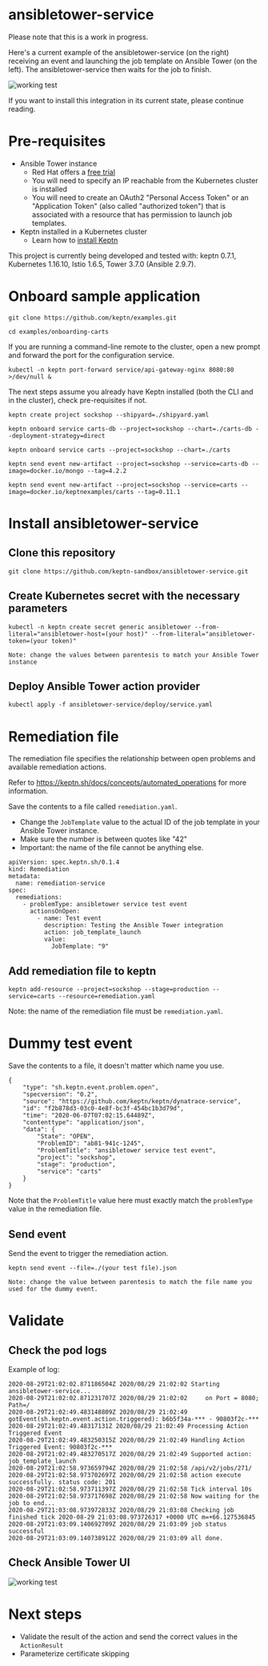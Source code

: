 # ansibletower-service
Please note that this is a work in progress.

Here's a current example of the ansibletower-service (on the right) receiving an event and launching the job template on Ansible Tower (on the left). The ansibletower-service then waits for the job to finish.

![working test](doc/launch_template.gif)

If you want to install this integration in its current state, please continue reading.

# Pre-requisites
- Ansible Tower instance
    - Red Hat offers a [free trial](https://www.redhat.com/en/technologies/management/ansible/try-it) 
    - You will need to specify an IP reachable from the Kubernetes cluster is installed
    - You will need to create an OAuth2 "Personal Access Token" or an "Application Token" (also called "authorized token") that is associated with a resource that has permission to launch job templates.
- Keptn installed in a Kubernetes cluster
    - Learn how to [install Keptn](https://tutorials.keptn.sh/?cat=installation)

This project is currently being developed and tested with: keptn 0.7.1, Kubernetes 1.16.10, Istio 1.6.5, Tower 3.7.0 (Ansible 2.9.7).

# Onboard sample application

`git clone https://github.com/keptn/examples.git`

`cd examples/onboarding-carts`

If you are running a command-line remote to the cluster, open a new prompt and forward the port for the configuration service.

`kubectl -n keptn port-forward service/api-gateway-nginx 8080:80 >/dev/null &`

The next steps assume you already have Keptn installed (both the CLI and in the cluster), check pre-requisites if not.

`keptn create project sockshop --shipyard=./shipyard.yaml`

`keptn onboard service carts-db --project=sockshop --chart=./carts-db --deployment-strategy=direct`

`keptn onboard service carts --project=sockshop --chart=./carts`

`keptn send event new-artifact --project=sockshop --service=carts-db --image=docker.io/mongo --tag=4.2.2`

`keptn send event new-artifact --project=sockshop --service=carts --image=docker.io/keptnexamples/carts --tag=0.11.1`

# Install ansibletower-service

## Clone this repository
`git clone https://github.com/keptn-sandbox/ansibletower-service.git`

## Create Kubernetes secret with the necessary parameters
`kubectl -n keptn create secret generic ansibletower --from-literal="ansibletower-host=(your host)" --from-literal="ansibletower-token=(your token)"`

    Note: change the values between parentesis to match your Ansible Tower instance

## Deploy Ansible Tower action provider

`kubectl apply -f ansibletower-service/deploy/service.yaml`

# Remediation file

The remediation file specifies the relationship between open problems and available remediation actions.

Refer to https://keptn.sh/docs/concepts/automated_operations for more information.

Save the contents to a file called `remediation.yaml`. 
- Change the `JobTemplate` value to the actual ID of the job template in your Ansible Tower instance.
- Make sure the number is between quotes like "42"
- Important: the name of the file cannot be anything else. 

```
apiVersion: spec.keptn.sh/0.1.4
kind: Remediation
metadata:
  name: remediation-service
spec:
  remediations:
    - problemType: ansibletower service test event
      actionsOnOpen:
        - name: Test event
          description: Testing the Ansible Tower integration
          action: job_template_launch
          value:
            JobTemplate: "9"
```

## Add remediation file to keptn

`keptn add-resource --project=sockshop --stage=production --service=carts --resource=remediation.yaml`

Note: the name of the remediation file must be `remediation.yaml`.

# Dummy test event

Save the contents to a file, it doesn't matter which name you use.
```
{
    "type": "sh.keptn.event.problem.open",
    "specversion": "0.2",
    "source": "https://github.com/keptn/keptn/dynatrace-service",
    "id": "f2b878d3-03c0-4e8f-bc3f-454bc1b3d79d",
    "time": "2020-06-07T07:02:15.64489Z",
    "contenttype": "application/json",
    "data": {
        "State": "OPEN",
        "ProblemID": "ab81-941c-1245",
        "ProblemTitle": "ansibletower service test event",
        "project": "sockshop",
        "stage": "production",
        "service": "carts"
    }
}
```

Note that the `ProblemTitle` value here must exactly match the `problemType` value in the remediation file.

## Send event

Send the event to trigger the remediation action.

`keptn send event --file=./(your test file).json`

    Note: change the value between parentesis to match the file name you used for the dummy event.

# Validate

## Check the pod logs

Example of log:

```
2020-08-29T21:02:02.871186504Z 2020/08/29 21:02:02 Starting ansibletower-service...
2020-08-29T21:02:02.871231707Z 2020/08/29 21:02:02     on Port = 8080; Path=/
2020-08-29T21:02:49.483148809Z 2020/08/29 21:02:49 gotEvent(sh.keptn.event.action.triggered): b6b5f34a-*** - 90803f2c-***
2020-08-29T21:02:49.48317131Z 2020/08/29 21:02:49 Processing Action Triggered Event
2020-08-29T21:02:49.483250315Z 2020/08/29 21:02:49 Handling Action Triggered Event: 90803f2c-***
2020-08-29T21:02:49.483270517Z 2020/08/29 21:02:49 Supported action: job_template_launch
2020-08-29T21:02:58.973659794Z 2020/08/29 21:02:58 /api/v2/jobs/271/
2020-08-29T21:02:58.973702697Z 2020/08/29 21:02:58 action execute successfully. status code: 201
2020-08-29T21:02:58.973711397Z 2020/08/29 21:02:58 Tick interval 10s
2020-08-29T21:02:58.973717698Z 2020/08/29 21:02:58 Now waiting for the job to end...
2020-08-29T21:03:08.973972833Z 2020/08/29 21:03:08 Checking job finished tick 2020-08-29 21:03:08.973726317 +0000 UTC m=+66.127536845
2020-08-29T21:03:09.140692709Z 2020/08/29 21:03:09 job status successful
2020-08-29T21:03:09.140738912Z 2020/08/29 21:03:09 all done.
```

## Check Ansible Tower UI

![working test](doc/launch_template.gif)

# Next steps

- Validate the result of the action and send the correct values in the `ActionResult`
- Parameterize certificate skipping

